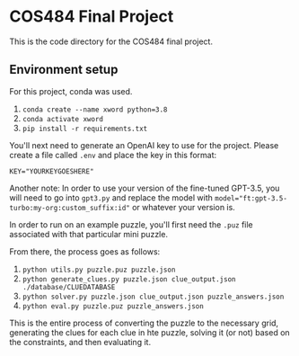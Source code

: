 # COS484 Final Project
This is the code directory for the COS484 final project.

## Environment setup
For this project, conda was used.

1. `conda create --name xword python=3.8`
2. `conda activate xword`
3. `pip install -r requirements.txt`

You'll next need to generate an OpenAI key to use for the project. Please create a file called `.env` and place the key in this format:
```
KEY="YOURKEYGOESHERE"
```

Another note: In order to use your version of the fine-tuned GPT-3.5, you will need to go into `gpt3.py` and replace the model with `model="ft:gpt-3.5-turbo:my-org:custom_suffix:id"` or whatever your version is.

In order to run on an example puzzle, you'll first need the `.puz` file associated with that particular mini puzzle.

From there, the process goes as follows:
1. `python utils.py puzzle.puz puzzle.json`
2. `python generate_clues.py puzzle.json clue_output.json ./database/CLUEDATABASE`
3. `python solver.py puzzle.json clue_output.json puzzle_answers.json`
4. `python eval.py puzzle.puz puzzle_answers.json`

This is the entire process of converting the puzzle to the necessary grid, generating the clues for each clue in hte puzzle, solving it (or not) based on the constraints, and then evaluating it.